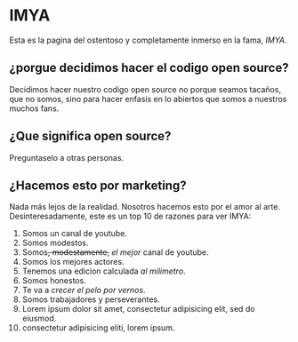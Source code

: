 # IMYA
Esta es la pagina del ostentoso y completamente inmerso en la fama, _IMYA_.

## ¿porgue decidimos hacer el codigo open source?
Decidimos hacer nuestro codigo open source no porque seamos tacaños, que no
somos, sino para hacer enfasis en lo abiertos que somos a nuestros muchos fans.

## ¿Que significa open source?
Preguntaselo a otras personas.

## ¿Hacemos esto por marketing?
Nada más lejos de la realidad. Nosotros hacemos esto por el amor al arte.
Desinteresadamente, este es un top 10 de razones para ver IMYA:
1. Somos un canal de youtube.
2. Somos modestos.
3. Somos~~, modestamente,~~ *_el mejor_* canal de youtube.
4. Somos los mejores actores.
5. Tenemos una edicion calculada *_al milimetro_*.
6. Somos honestos.
7. Te va a *_crecer el pelo por vernos_*.
8. Somos trabajadores y perseverantes.
9. Lorem ipsum dolor sit amet, consectetur adipisicing elit, sed do eiusmod.
10. consectetur adipisicing eliti, lorem ipsum.
